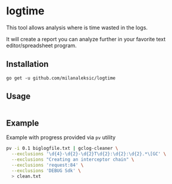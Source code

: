 # logtime

This tool allows analysis where is time wasted in the logs.

It will create a report you can analyze further in your favorite
text editor/spreadsheet program.

## Installation

```
go get -u github.com/milanaleksic/logtime
```

## Usage

```
```

## Example

Example with progress provided via `pv` utility

```bash
pv -i 0.1 biglogfile.txt | gclog-cleaner \
  --exclusions '\d{4}-\d{2}-\d{2}T\d{2}:\d{2}:\d{2}.*\[GC' \
  --exclusions "Creating an interceptor chain" \
  --exclusions 'request:84' \
  --exclusions 'DEBUG Sdk' \ 
  > clean.txt
```

